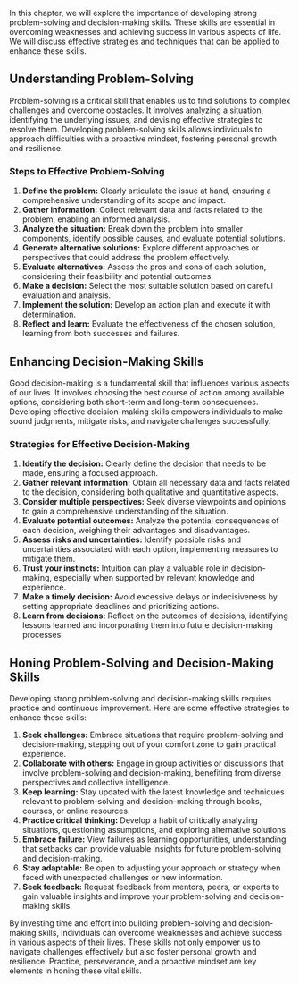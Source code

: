 
In this chapter, we will explore the importance of developing strong problem-solving and decision-making skills. These skills are essential in overcoming weaknesses and achieving success in various aspects of life. We will discuss effective strategies and techniques that can be applied to enhance these skills.

Understanding Problem-Solving
-----------------------------

Problem-solving is a critical skill that enables us to find solutions to complex challenges and overcome obstacles. It involves analyzing a situation, identifying the underlying issues, and devising effective strategies to resolve them. Developing problem-solving skills allows individuals to approach difficulties with a proactive mindset, fostering personal growth and resilience.

### Steps to Effective Problem-Solving

1. **Define the problem:** Clearly articulate the issue at hand, ensuring a comprehensive understanding of its scope and impact.
2. **Gather information:** Collect relevant data and facts related to the problem, enabling an informed analysis.
3. **Analyze the situation:** Break down the problem into smaller components, identify possible causes, and evaluate potential solutions.
4. **Generate alternative solutions:** Explore different approaches or perspectives that could address the problem effectively.
5. **Evaluate alternatives:** Assess the pros and cons of each solution, considering their feasibility and potential outcomes.
6. **Make a decision:** Select the most suitable solution based on careful evaluation and analysis.
7. **Implement the solution:** Develop an action plan and execute it with determination.
8. **Reflect and learn:** Evaluate the effectiveness of the chosen solution, learning from both successes and failures.

Enhancing Decision-Making Skills
--------------------------------

Good decision-making is a fundamental skill that influences various aspects of our lives. It involves choosing the best course of action among available options, considering both short-term and long-term consequences. Developing effective decision-making skills empowers individuals to make sound judgments, mitigate risks, and navigate challenges successfully.

### Strategies for Effective Decision-Making

1. **Identify the decision:** Clearly define the decision that needs to be made, ensuring a focused approach.
2. **Gather relevant information:** Obtain all necessary data and facts related to the decision, considering both qualitative and quantitative aspects.
3. **Consider multiple perspectives:** Seek diverse viewpoints and opinions to gain a comprehensive understanding of the situation.
4. **Evaluate potential outcomes:** Analyze the potential consequences of each decision, weighing their advantages and disadvantages.
5. **Assess risks and uncertainties:** Identify possible risks and uncertainties associated with each option, implementing measures to mitigate them.
6. **Trust your instincts:** Intuition can play a valuable role in decision-making, especially when supported by relevant knowledge and experience.
7. **Make a timely decision:** Avoid excessive delays or indecisiveness by setting appropriate deadlines and prioritizing actions.
8. **Learn from decisions:** Reflect on the outcomes of decisions, identifying lessons learned and incorporating them into future decision-making processes.

Honing Problem-Solving and Decision-Making Skills
-------------------------------------------------

Developing strong problem-solving and decision-making skills requires practice and continuous improvement. Here are some effective strategies to enhance these skills:

1. **Seek challenges:** Embrace situations that require problem-solving and decision-making, stepping out of your comfort zone to gain practical experience.
2. **Collaborate with others:** Engage in group activities or discussions that involve problem-solving and decision-making, benefiting from diverse perspectives and collective intelligence.
3. **Keep learning:** Stay updated with the latest knowledge and techniques relevant to problem-solving and decision-making through books, courses, or online resources.
4. **Practice critical thinking:** Develop a habit of critically analyzing situations, questioning assumptions, and exploring alternative solutions.
5. **Embrace failure:** View failures as learning opportunities, understanding that setbacks can provide valuable insights for future problem-solving and decision-making.
6. **Stay adaptable:** Be open to adjusting your approach or strategy when faced with unexpected challenges or new information.
7. **Seek feedback:** Request feedback from mentors, peers, or experts to gain valuable insights and improve your problem-solving and decision-making skills.

By investing time and effort into building problem-solving and decision-making skills, individuals can overcome weaknesses and achieve success in various aspects of their lives. These skills not only empower us to navigate challenges effectively but also foster personal growth and resilience. Practice, perseverance, and a proactive mindset are key elements in honing these vital skills.
